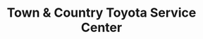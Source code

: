---
title: "Town & Country Toyota Service Center"
url: /charlotte/town-and-country-toyota-service-center/
shop: car repair
---